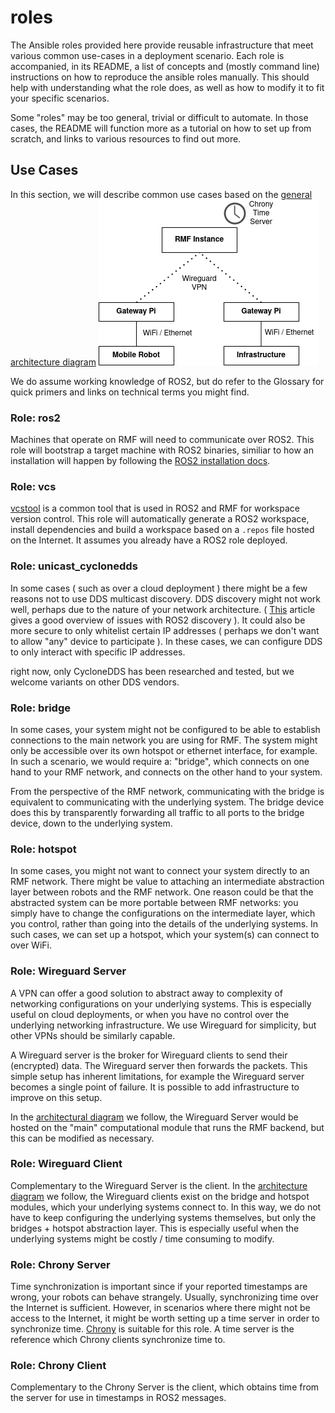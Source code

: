 # roles

The Ansible roles provided here provide reusable infrastructure that meet various common use-cases in a deployment scenario. Each role is accompanied, in its README, a list of concepts and (mostly command line) instructions on how to reproduce the ansible roles manually. This should help with understanding what the role does, as well as how to modify it to fit your specific scenarios.

Some "roles" may be too general, trivial or difficult to automate. In those cases, the README will function more as a tutorial on how to set up from scratch, and links to various resources to find out more.

## Use Cases
In this section, we will describe common use cases based on the [general architecture diagram](/docs/architecture.md)
![architecture-diagram](/docs/architecture.png)

We do assume working knowledge of ROS2, but do refer to the Glossary for quick primers and links on technical terms you might find.

### Role: ros2
Machines that operate on RMF will need to communicate over ROS2. This role will bootstrap a target machine with ROS2 binaries, similiar to how an installation will happen by following the [ROS2 installation docs](https://docs.ros.org/en/foxy/Installation/Ubuntu-Install-Binary.html).

### Role: vcs
[vcstool](https://github.com/dirk-thomas/vcstool) is a common tool that is used in ROS2 and RMF for workspace version control. This role will automatically generate a ROS2 workspace, install dependencies and build a workspace based on a `.repos` file hosted on the Internet. It assumes you already have a ROS2 role deployed.

### Role: unicast_cyclonedds
In some cases ( such as over a cloud deployment ) there might be a few reasons not to use DDS multicast discovery. DDS discovery might not work well, perhaps due to the nature of your network architecture. ( [This](https://ubuntu.com/blog/exploring-ros-2-with-kubernetes) article gives a good overview of issues with ROS2 discovery ). It could also be more secure to only whitelist certain IP addresses ( perhaps we don't want to allow "any" device to participate ). In these cases, we can configure DDS to only interact with specific IP addresses.

right now, only CycloneDDS has been researched and tested, but we welcome variants on other DDS vendors.

### Role: bridge 
In some cases, your system might not be configured to be able to establish connections to the main network you are using for RMF. The system might only be accessible over its own hotspot or ethernet interface, for example. In such a scenario, we would require a: "bridge", which connects on one hand to your RMF network, and connects on the other hand to your system. 

From the perspective of the RMF network, communicating with the bridge is equivalent to communicating with the underlying system. The bridge device does this by transparently forwarding all traffic to all ports to the bridge device, down to the underlying system.

### Role: hotspot
In some cases, you might not want to connect your system directly to an RMF network. There might be value to attaching an intermediate abstraction layer between robots and the RMF network. One reason could be that the abstracted system can be more portable between RMF networks: you simply have to change the configurations on the intermediate layer, which you control, rather than going into the details of the underlying systems. 
In such cases, we can set up a hotspot, which your system(s) can connect to over WiFi. 

### Role: Wireguard Server
A VPN can offer a good solution to abstract away to complexity of networking configurations on your underlying systems. This is especially useful on cloud deployments, or when you have no control over the underlying networking infrastructure. We use Wireguard for simplicity, but other VPNs should be similarly capable.

A Wireguard server is the broker for Wireguard clients to send their (encrypted) data. The Wireguard server then forwards the packets. This simple setup has inherent limitations, for example the Wireguard server becomes a single point of failure. It is possible to add infrastructure to improve on this setup. 

In the [architectural diagram](/docs/architecture.ong) we follow, the Wireguard Server would be hosted on the "main" computational module that runs the RMF backend, but this can be modified as necessary.

### Role: Wireguard Client
Complementary to the Wireguard Server is the client. In the [architecture diagram](/docs/architecture.png) we follow, the Wireguard clients exist on the bridge and hotspot modules, which your underlying systems connect to. In this way, we do not have to keep configuring the underlying systems themselves, but only the bridges + hotspot abstraction layer. This is especially useful when the underlying systems might be costly / time consuming to modify.

### Role: Chrony Server
Time synchronization is important since if your reported timestamps are wrong, your robots can behave strangely. Usually, synchronizing time over the Internet is sufficient. However, in scenarios where there might not be access to the Internet, it might be worth setting up a time server in order to synchronize time. [Chrony](https://chrony.tuxfamily.org/) is suitable for this role. A time server is the reference which Chrony clients synchronize time to.

### Role: Chrony Client
Complementary to the Chrony Server is the client, which obtains time from the server for use in timestamps in ROS2 messages.
